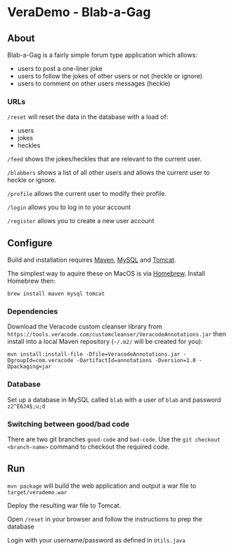 # VeraDemo - Blab-a-Gag

## About

Blab-a-Gag is a fairly simple forum type application which allows:
 - users to post a one-liner joke
 - users to follow the jokes of other users or not (heckle or ignore)
 - users to comment on other users messages (heckle)
 
### URLs

`/reset` will reset the data in the database with a load of:
 - users
 - jokes
 - heckles
  
`/feed` shows the jokes/heckles that are relevant to the current user.

`/blabbers` shows a list of all other users and allows the current user to heckle or ignore.

`/profile` allows the current user to modify their profile.

`/login` allows you to log in to your account

`/register` allows you to create a new user account
   
## Configure

Build and installation requires [Maven](https://maven.apache.org), [MySQL](https://www.mysql.com/) and [Tomcat](https://tomcat.apache.org/).

The simplest way to aquire these on MacOS is via [Homebrew](http://brew.sh/). Install Homebrew then:

    brew install maven mysql tomcat

### Dependencies

Download the Veracode custom cleanser library from `https://tools.veracode.com/customcleanser/VeracodeAnnotations.jar` then install into a local Maven repository (`~/.m2/` will be created for you):

    mvn install:install-file -Dfile=VeracodeAnnotations.jar -DgroupId=com.veracode -DartifactId=annotations -Dversion=1.0 -Dpackaging=jar

### Database

Set up a database in MySQL called `blab` with a user of `blab` and password `z2^E6J4$;u;d`
 
### Switching between good/bad code

There are two git branches `good-code` and `bad-code`. Use the `git checkout <branch-name>` command to checkout the required code.
 
## Run

`mvn package` will build the web application and output a war file to `target/verademo.war`

Deploy the resulting war file to Tomcat.

Open `/reset` in your browser and follow the instructions to prep the database

Login with your username/password as defined in `Utils.java`
